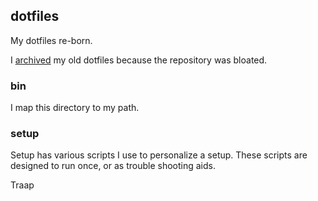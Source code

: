 ## dotfiles

My dotfiles re-born.

I [archived](https://github.com/Traap/dotfiles-archived) my old dotfiles because the repository was bloated.

### bin
I map this directory to my path.

### setup
Setup has various scripts I use to personalize a setup.  These scripts are designed to run once, or as trouble shooting aids.

Traap
